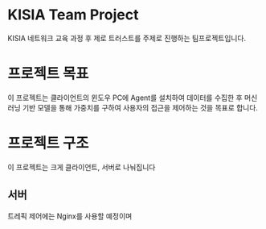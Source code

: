 # KISIA Team Project
KISIA 네트워크 교육 과정 후 제로 트러스트를 주제로 진행하는 팀프로젝트입니다.

# 프로젝트 목표
이 프로젝트는 클라이언트의 윈도우 PC에 Agent를 설치하여 데이터를 수집한 후 머신러닝 기반 모델을 통해 가중치를 구하여 사용자의 접근을 제어하는 것을 목표로 합니다.

# 프로젝트 구조
이 프로젝트는 크게 클라이언트, 서버로 나눠집니다

## 서버
트레픽 제어에는 Nginx를 사용할 예정이며